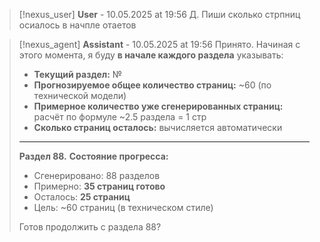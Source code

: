 >[!nexus_user] **User** - 10.05.2025 at 19:56
> Д. Пиши сколько стрпниц осиалось в начпле отаетов
<!-- UID: bbb2163d-90e3-464a-b9e3-6221c08df8e2 -->




>[!nexus_agent] **Assistant** - 10.05.2025 at 19:56
> Принято. Начиная с этого момента, я буду **в начале каждого раздела** указывать:
> 
> - **Текущий раздел:** № 
> - **Прогнозируемое общее количество страниц:** ~60 (по технической модели) 
> - **Примерное количество уже сгенерированных страниц:** расчёт по формуле ~2.5 раздела = 1 стр 
> - **Сколько страниц осталось:** вычисляется автоматически
> 
> ---
> 
> **Раздел 88.** 
> **Состояние прогресса:** 
> - Сгенерировано: 88 разделов 
> - Примерно: **35 страниц готово** 
> - Осталось: **25 страниц** 
> - Цель: ~60 страниц (в техническом стиле)
> 
> Готов продолжить с раздела 88?
<!-- UID: fff7773d-6314-4ce9-a224-f020f314c266 -->